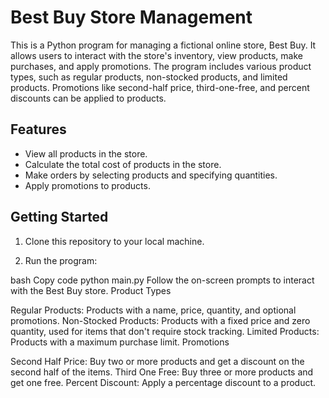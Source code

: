# Best Buy Store Management

This is a Python program for managing a fictional online store, Best Buy. It allows users to interact with the store's inventory, view products, make purchases, and apply promotions. The program includes various product types, such as regular products, non-stocked products, and limited products. Promotions like second-half price, third-one-free, and percent discounts can be applied to products.

## Features

- View all products in the store.
- Calculate the total cost of products in the store.
- Make orders by selecting products and specifying quantities.
- Apply promotions to products.

## Getting Started

1. Clone this repository to your local machine.

2. Run the program:

bash
Copy code
python main.py
Follow the on-screen prompts to interact with the Best Buy store.
Product Types

Regular Products: Products with a name, price, quantity, and optional promotions.
Non-Stocked Products: Products with a fixed price and zero quantity, used for items that don't require stock tracking.
Limited Products: Products with a maximum purchase limit.
Promotions

Second Half Price: Buy two or more products and get a discount on the second half of the items.
Third One Free: Buy three or more products and get one free.
Percent Discount: Apply a percentage discount to a product.
